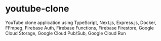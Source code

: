 # youtube-clone
YouTube clone application using TypeScript, Next.js, Express.js, Docker, FFmpeg, Firebase Auth, Firebase Functions, Firebase Firestore, Google Cloud Storage, Google Cloud Pub/Sub, Google Cloud Run
